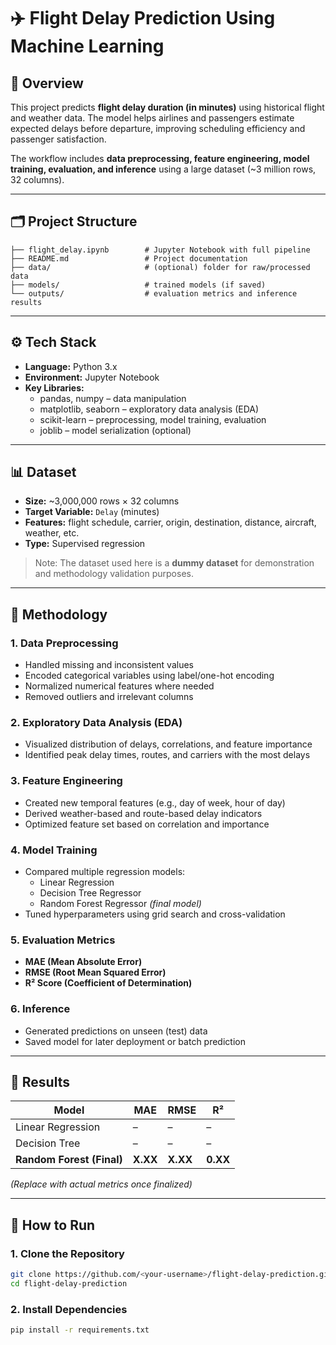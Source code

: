 # ✈️ Flight Delay Prediction Using Machine Learning

## 🧩 Overview
This project predicts **flight delay duration (in minutes)** using historical flight and weather data. The model helps airlines and passengers estimate expected delays before departure, improving scheduling efficiency and passenger satisfaction.

The workflow includes **data preprocessing, feature engineering, model training, evaluation, and inference** using a large dataset (~3 million rows, 32 columns).

---

## 🗂️ Project Structure
```
├── flight_delay.ipynb        # Jupyter Notebook with full pipeline
├── README.md                 # Project documentation
├── data/                     # (optional) folder for raw/processed data
├── models/                   # trained models (if saved)
└── outputs/                  # evaluation metrics and inference results
```

---

## ⚙️ Tech Stack
- **Language:** Python 3.x  
- **Environment:** Jupyter Notebook  
- **Key Libraries:**
  - pandas, numpy – data manipulation  
  - matplotlib, seaborn – exploratory data analysis (EDA)  
  - scikit-learn – preprocessing, model training, evaluation  
  - joblib – model serialization (optional)

---

## 📊 Dataset
- **Size:** ~3,000,000 rows × 32 columns  
- **Target Variable:** `Delay` (minutes)  
- **Features:** flight schedule, carrier, origin, destination, distance, aircraft, weather, etc.  
- **Type:** Supervised regression  

> Note: The dataset used here is a **dummy dataset** for demonstration and methodology validation purposes.

---

## 🧠 Methodology

### 1. **Data Preprocessing**
- Handled missing and inconsistent values  
- Encoded categorical variables using label/one-hot encoding  
- Normalized numerical features where needed  
- Removed outliers and irrelevant columns  

### 2. **Exploratory Data Analysis (EDA)**
- Visualized distribution of delays, correlations, and feature importance  
- Identified peak delay times, routes, and carriers with the most delays  

### 3. **Feature Engineering**
- Created new temporal features (e.g., day of week, hour of day)  
- Derived weather-based and route-based delay indicators  
- Optimized feature set based on correlation and importance  

### 4. **Model Training**
- Compared multiple regression models:  
  - Linear Regression  
  - Decision Tree Regressor  
  - Random Forest Regressor *(final model)*  
- Tuned hyperparameters using grid search and cross-validation  

### 5. **Evaluation Metrics**
- **MAE (Mean Absolute Error)**  
- **RMSE (Root Mean Squared Error)**  
- **R² Score (Coefficient of Determination)**  

### 6. **Inference**
- Generated predictions on unseen (test) data  
- Saved model for later deployment or batch prediction  

---

## 🧪 Results
| Model | MAE | RMSE | R² |
|--------|------|------|----|
| Linear Regression | – | – | – |
| Decision Tree | – | – | – |
| **Random Forest (Final)** | **X.XX** | **X.XX** | **0.XX** |

*(Replace with actual metrics once finalized)*

---

## 🚀 How to Run

### 1. Clone the Repository
```bash
git clone https://github.com/<your-username>/flight-delay-prediction.git
cd flight-delay-prediction
```

### 2. Install Dependencies
```bash
pip install -r requirements.txt
```


